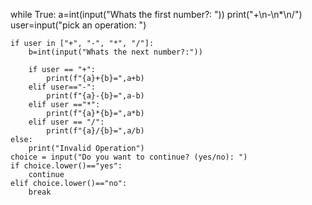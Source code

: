 while True:
    a=int(input("Whats the first number?: "))
    print("+\n-\n*\n/")
    user=input("pick an operation: ")


    if user in ["+", "-", "*", "/"]:
        b=int(input("Whats the next number?:"))

        if user == "+":
            print(f"{a}+{b}=",a+b)
        elif user=="-":
            print(f"{a}-{b}=",a-b)
        elif user =="*":
            print(f"{a}*{b}=",a*b)
        elif user == "/":
            print(f"{a}/{b}=",a/b)
    else:
        print("Invalid Operation")
    choice = input("Do you want to continue? (yes/no): ")
    if choice.lower()=="yes":
        continue
    elif choice.lower()=="no":
        break


